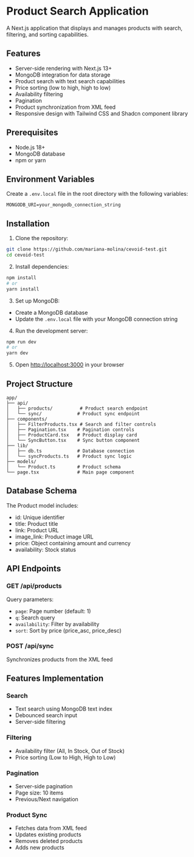 # Product Search Application

A Next.js application that displays and manages products with search, filtering, and sorting capabilities.

## Features

- Server-side rendering with Next.js 13+
- MongoDB integration for data storage
- Product search with text search capabilities
- Price sorting (low to high, high to low)
- Availability filtering
- Pagination
- Product synchronization from XML feed
- Responsive design with Tailwind CSS and Shadcn component library

## Prerequisites

- Node.js 18+
- MongoDB database
- npm or yarn

## Environment Variables

Create a `.env.local` file in the root directory with the following variables:

```env
MONGODB_URI=your_mongodb_connection_string
```

## Installation

1. Clone the repository:

```bash
git clone https://github.com/mariana-molina/cevoid-test.git
cd cevoid-test
```

2. Install dependencies:

```bash
npm install
# or
yarn install
```

3. Set up MongoDB:

- Create a MongoDB database
- Update the `.env.local` file with your MongoDB connection string

4. Run the development server:

```bash
npm run dev
# or
yarn dev
```

5. Open [http://localhost:3000](http://localhost:3000) in your browser

## Project Structure

```
app/
├── api/                    
│   ├── products/          # Product search endpoint
│   └── sync/             # Product sync endpoint
├── components/            
│   ├── FilterProducts.tsx # Search and filter controls
│   ├── Pagination.tsx    # Pagination controls
│   ├── ProductCard.tsx   # Product display card
│   └── SyncButton.tsx    # Sync button component
├── lib/                 
│   ├── db.ts             # Database connection
│   └── syncProducts.ts   # Product sync logic
├── models/               
│   └── Product.ts        # Product schema
└── page.tsx              # Main page component
```

## Database Schema

The Product model includes:

- id: Unique identifier
- title: Product title
- link: Product URL
- image_link: Product image URL
- price: Object containing amount and currency
- availability: Stock status

## API Endpoints

### GET /api/products

Query parameters:

- `page`: Page number (default: 1)
- `q`: Search query
- `availability`: Filter by availability
- `sort`: Sort by price (price_asc, price_desc)

### POST /api/sync

Synchronizes products from the XML feed

## Features Implementation

### Search

- Text search using MongoDB text index
- Debounced search input
- Server-side filtering

### Filtering

- Availability filter (All, In Stock, Out of Stock)
- Price sorting (Low to High, High to Low)

### Pagination

- Server-side pagination
- Page size: 10 items
- Previous/Next navigation

### Product Sync

- Fetches data from XML feed
- Updates existing products
- Removes deleted products
- Adds new products
